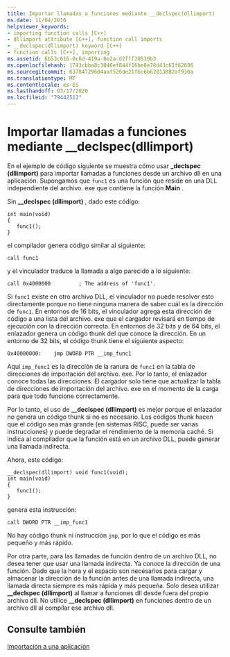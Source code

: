 ```yaml
---
title: Importar llamadas a funciones mediante __declspec(dllimport)
ms.date: 11/04/2016
helpviewer_keywords:
- importing function calls [C++]
- dllimport attribute [C++], function call imports
- __declspec(dllimport) keyword [C++]
- function calls [C++], importing
ms.assetid: 6b53c616-0c6d-419a-8e2a-d2fff20510b3
ms.openlocfilehash: 1743cbba8c3046ef844f16be8e78d43c61f62606
ms.sourcegitcommit: 63784729604aaf526de21f6c6b62813882af930a
ms.translationtype: MT
ms.contentlocale: es-ES
ms.lasthandoff: 03/17/2020
ms.locfileid: "79442512"
---
```

# <a name="importing-function-calls-using-__declspecdllimport"></a>Importar llamadas a funciones mediante __declspec(dllimport)

En el ejemplo de código siguiente se muestra cómo usar **_declspec (dllimport)** para importar llamadas a funciones desde un archivo dll en una aplicación. Supongamos que `func1` es una función que reside en una DLL independiente del archivo. exe que contiene la función **Main** .

Sin **__declspec (dllimport)** , dado este código:

```
int main(void)
{
   func1();
}
```

el compilador genera código similar al siguiente:

```
call func1
```

y el vinculador traduce la llamada a algo parecido a lo siguiente:

```
call 0x4000000         ; The address of 'func1'.
```

Si `func1` existe en otro archivo DLL, el vinculador no puede resolver esto directamente porque no tiene ninguna manera de saber cuál es la dirección de `func1`. En entornos de 16 bits, el vinculador agrega esta dirección de código a una lista del archivo. exe que el cargador revisará en tiempo de ejecución con la dirección correcta. En entornos de 32 bits y de 64 bits, el enlazador genera un código thunk del que conoce la dirección. En un entorno de 32 bits, el código thunk tiene el siguiente aspecto:

```
0x40000000:    jmp DWORD PTR __imp_func1
```

Aquí `imp_func1` es la dirección de la ranura de `func1` en la tabla de direcciones de importación del archivo. exe. Por lo tanto, el enlazador conoce todas las direcciones. El cargador solo tiene que actualizar la tabla de direcciones de importación del archivo. exe en el momento de la carga para que todo funcione correctamente.

Por lo tanto, el uso de **__declspec (dllimport)** es mejor porque el enlazador no genera un código thunk si no es necesario. Los códigos thunk hacen que el código sea más grande (en sistemas RISC, puede ser varias instrucciones) y puede degradar el rendimiento de la memoria caché. Si indica al compilador que la función está en un archivo DLL, puede generar una llamada indirecta.

Ahora, este código:

```
__declspec(dllimport) void func1(void);
int main(void)
{
   func1();
}
```

genera esta instrucción:

```
call DWORD PTR __imp_func1
```

No hay código thunk ni instrucción `jmp`, por lo que el código es más pequeño y más rápido.

Por otra parte, para las llamadas de función dentro de un archivo DLL, no desea tener que usar una llamada indirecta. Ya conoce la dirección de una función. Dado que la hora y el espacio son necesarios para cargar y almacenar la dirección de la función antes de una llamada indirecta, una llamada directa siempre es más rápida y más pequeña. Solo desea utilizar **__declspec (dllimport)** al llamar a funciones dll desde fuera del propio archivo dll. No utilice **__declspec (dllimport)** en funciones dentro de un archivo dll al compilar ese archivo dll.

## <a name="see-also"></a>Consulte también

[Importación a una aplicación](importing-into-an-application.md)
